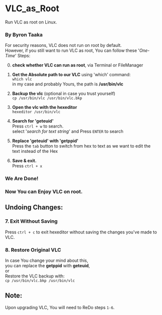 # VLC_as_Root
Run VLC as root on  Linux.

### By Byron Taaka

For security reasons, VLC does not run on root by default.<br/>
However, if you still want to run VLC as root,
You can follow these '_One-Time_' Steps:

0. **check whether VLC can run as root**, via Terminal or FileManager

1. **Get the Absolute path to our VLC** using 'which' command:<br/>`which vlc`
	<br/>in my case and probably Yours, the path is **/usr/bin/vlc**

2. **Backup the vlc** (optional in case you trust yourself)<br/>
		`cp /usr/bin/vlc /usr/bin/vlc.bkp`

3. **Open the vlc with the hexeditor**<br/>
		`hexeditor /usr/bin/vlc`

4. **Search for 'geteuid'**<br/>
Press `ctrl + w` to search.<br/>
select '_search for text string_' and Press `ENTER` to search

5. **Replace 'geteuid' with 'getppid'**<br/>
	Press the `tab` button to switch from hex to text as we want to edit the text instead of the Hex

6. **Save &amp; exit.**<br/>
	Press `ctrl + x`

### **We Are Done!**<br/>
### **Now You can Enjoy VLC on root.**


## **Undoing Changes:**
### 7. **Exit Without Saving**<br/>
Press `ctrl + c` to exit hexeditor without saving the changes you've made to VLC.

### 8. **Restore Original VLC**<br/>
In case You change your mind about this,<br/>
	you can replace the **getppid** with **geteuid**,<br/>
	or<br/>
	Restore the VLC backup with:<br/>
			`cp /usr/bin/vlc.bkp /usr/bin/vlc`

## **Note:**
Upon upgrading VLC, You will need to ReDo steps `1-6`.
